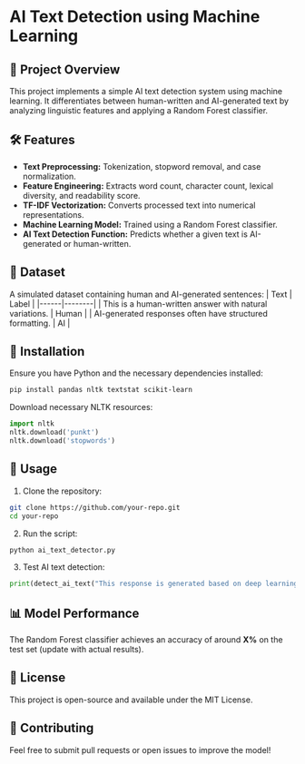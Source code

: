 # AI Text Detection using Machine Learning

## 📌 Project Overview
This project implements a simple AI text detection system using machine learning. It differentiates between human-written and AI-generated text by analyzing linguistic features and applying a Random Forest classifier.

## 🛠️ Features
- **Text Preprocessing:** Tokenization, stopword removal, and case normalization.
- **Feature Engineering:** Extracts word count, character count, lexical diversity, and readability score.
- **TF-IDF Vectorization:** Converts processed text into numerical representations.
- **Machine Learning Model:** Trained using a Random Forest classifier.
- **AI Text Detection Function:** Predicts whether a given text is AI-generated or human-written.

## 📂 Dataset
A simulated dataset containing human and AI-generated sentences:
| Text | Label |
|------|--------|
| This is a human-written answer with natural variations. | Human |
| AI-generated responses often have structured formatting. | AI |

## 🔧 Installation
Ensure you have Python and the necessary dependencies installed:

```bash
pip install pandas nltk textstat scikit-learn
```

Download necessary NLTK resources:
```python
import nltk
nltk.download('punkt')
nltk.download('stopwords')
```

## 🚀 Usage
1. Clone the repository:
```bash
git clone https://github.com/your-repo.git
cd your-repo
```
2. Run the script:
```bash
python ai_text_detector.py
```
3. Test AI text detection:
```python
print(detect_ai_text("This response is generated based on deep learning models."))
```

## 📊 Model Performance
The Random Forest classifier achieves an accuracy of around **X%** on the test set (update with actual results).

## 📜 License
This project is open-source and available under the MIT License.

## 🤝 Contributing
Feel free to submit pull requests or open issues to improve the model!

